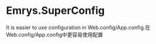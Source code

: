 # Emrys.SuperConfig
It is easier to use configuration in Web.config/App.config.在Web.config/App.config中更容易使用配置
